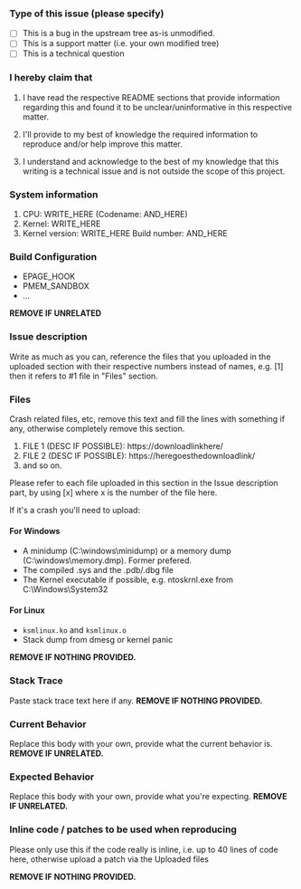 <!--
	Please modify the answers below by typing "x" in between the
	parenthesis of the choices that closely relate to your issue, e.g.

		- [x] ...
-->

### Type of this issue (please specify)

- [ ] This is a bug in the upstream tree as-is unmodified.
- [ ] This is a support matter (i.e. your own modified tree)
- [ ] This is a technical question

### I hereby claim that

1) I have read the respective README sections that provide information
   regarding this and found it to be unclear/uninformative in this respective
   matter.

2) I'll provide to my best of knowledge the required information to reproduce
   and/or help improve this matter.

3) I understand and acknowledge to the best of my knowledge that this writing
   is a technical issue and is not outside the scope of this project.

### System information

1. CPU: WRITE_HERE (Codename: AND_HERE)
2. Kernel: WRITE_HERE
3. Kernel version: WRITE_HERE Build number: AND_HERE

### Build Configuration

- EPAGE_HOOK
- PMEM_SANDBOX
- ...

**REMOVE IF UNRELATED**

### Issue description

Write as much as you can, reference the files that you uploaded in the uploaded
section with their respective numbers instead of names, e.g. [1] then it refers
to #1 file in "Files" section.

### Files

Crash related files, etc, remove this text and fill the lines with something if
any, otherwise completely remove this section.

1. FILE 1 (DESC IF POSSIBLE): https://downloadlinkhere/
2. FILE 2 (DESC IF POSSIBLE): https://heregoesthedownloadlink/
3. and so on.

Please refer to each file uploaded in this section in the Issue description
part, by using [x] where x is the number of the file here.

If it's a crash you'll need to upload:

#### For Windows

- A minidump (C:\windows\minidump) or a memory dump (C:\windows\memory.dmp).  Former prefered.
- The compiled .sys and the .pdb/.dbg file
- The Kernel executable if possible, e.g. ntoskrnl.exe from C:\Windows\System32

#### For Linux

- `ksmlinux.ko` and `ksmlinux.o`
- Stack dump from dmesg or kernel panic

**REMOVE IF NOTHING PROVIDED.**

### Stack Trace

Paste stack trace text here if any.  **REMOVE IF NOTHING PROVIDED.**

### Current Behavior

Replace this body with your own, provide what the current behavior is.  **REMOVE
IF UNRELATED.**

### Expected Behavior

Replace this body with your own, provide what you're expecting.  **REMOVE IF
UNRELATED.**

### Inline code / patches to be used when reproducing

Please only use this if the code really is inline, i.e. up to 40 lines of code
here, otherwise upload a patch via the Uploaded files

**REMOVE IF NOTHING PROVIDED.**

